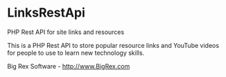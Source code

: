 # LinksRestApi
PHP Rest API for site links and resources

This is a PHP Rest API to store popular resource links and YouTube videos for people to use to learn new technology skills.

Big Rex Software - http://www.BigRex.com
